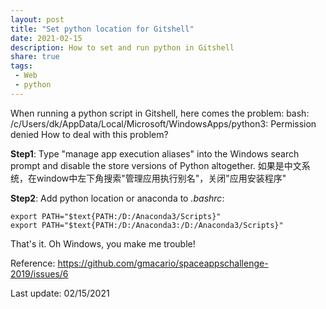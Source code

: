 ```yaml
---
layout: post
title: "Set python location for Gitshell"
date: 2021-02-15
description: How to set and run python in Gitshell
share: true
tags:
 - Web
 - python
---
```


When running a python script in Gitshell, here comes the problem:
    bash: /c/Users/dk/AppData/Local/Microsoft/WindowsApps/python3: Permission denied
How to deal with this problem?

**Step1**:
Type "manage app execution aliases" into the Windows search prompt and disable the store versions of Python altogether.
如果是中文系统，在window中左下角搜索"管理应用执行别名"，关闭"应用安装程序"

**Step2**:
Add python location or anaconda to *.bashrc*:

    export PATH="$text{PATH:/D:/Anaconda3/Scripts}"
    export PATH="$text{PATH:/D:/Anaconda3:/D:/Anaconda3/Scripts}"

That's it. Oh Windows, you make me trouble!

Reference:
https://github.com/gmacario/spaceappschallenge-2019/issues/6

Last update: 02/15/2021
